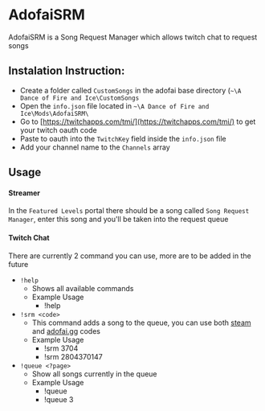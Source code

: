 # AdofaiSRM
AdofaiSRM is a Song Request Manager which allows twitch chat to request songs

## Instalation Instruction:
- Create a folder called `CustomSongs` in the adofai base directory (`~\A Dance of Fire and Ice\CustomSongs`
- Open the `info.json` file located in `~\A Dance of Fire and Ice\Mods\AdofaiSRM\`
- Go to [https://twitchapps.com/tmi/](https://twitchapps.com/tmi/) to get your twitch oauth code
- Paste to oauth into the `TwitchKey` field inside the `info.json` file
- Add your channel name to the `Channels` array

## Usage
#### Streamer
In the `Featured Levels` portal there should be a song called `Song Request Manager`, enter this song and you'll be taken into the request queue

#### Twitch Chat
There are currently 2 command you can use, more are to be added in the future
- `!help`
  - Shows all available commands
  - Example Usage
    - !help
- `!srm <code>`
  - This command adds a song to the queue, you can use both [steam](https://steamcommunity.com/app/977950/workshop/) and [adofai.gg](https://adofai.gg/) codes
  - Example Usage
    - !srm 3704
    - !srm 2804370147
- `!queue <?page> `
  - Show all songs currently in the queue
  - Example Usage
    - !queue
    - !queue 3
